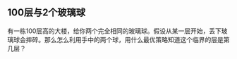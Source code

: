 ## 100层与2个玻璃球

 有一栋100层高的大楼，给你两个完全相同的玻璃球。假设从某一层开始，丢下玻璃球会摔碎。那么怎么利用手中的两个球，用什么最优策略知道这个临界的层是第几层？ 


















